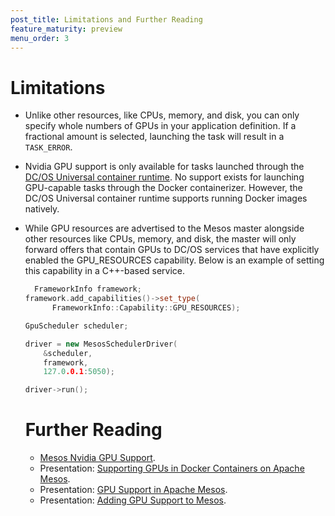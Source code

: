 ```yaml
---
post_title: Limitations and Further Reading
feature_maturity: preview
menu_order: 3
---
```


# Limitations

- Unlike other resources, like  CPUs, memory, and disk, you can only specify whole numbers of GPUs in your application definition. If a fractional amount is selected, launching the task will result in a `TASK_ERROR`.

- Nvidia GPU support is only available for tasks launched through the [DC/OS Universal container runtime](/docs/1.9/deploying-services/containerizers/). No support exists for launching GPU-capable tasks through the Docker containerizer. However, the DC/OS Universal container runtime supports running Docker images natively.

- While GPU resources are advertised to the Mesos master alongside other resources like CPUs, memory, and disk, the master will only forward offers that contain GPUs to DC/OS services that have explicitly enabled the GPU_RESOURCES capability. Below is an example of setting this capability in a C++-based service.
  ```c++
    FrameworkInfo framework;
  framework.add_capabilities()->set_type(
        FrameworkInfo::Capability::GPU_RESOURCES);

  GpuScheduler scheduler;

  driver = new MesosSchedulerDriver(
      &scheduler,
      framework,
      127.0.0.1:5050);

  driver->run();
  ```

  # Further Reading

  - [Mesos Nvidia GPU Support](https://github.com/apache/mesos/blob/master/docs/gpu-support.md).
  - Presentation: [Supporting GPUs in Docker Containers on Apache Mesos](https://docs.google.com/presentation/d/1FnuEW2ic5d-cpSyVOUMfUSM7WxJlZtTAAWt2dZXJ52A/edit#slide=id.p).
  - Presentation: [GPU Support in Apache Mesos](https://www.youtube.com/watch?v=giJ4GXFoeuA).
  - Presentation: [Adding GPU Support to Mesos](https://docs.google.com/presentation/d/1Y1IUlWV6g1HzD1wYIYXy6AmbfnczWfjvvmqqpeDFBic/edit#slide=id.p).
